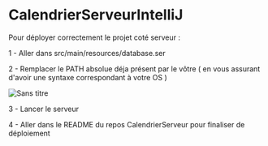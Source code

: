 # CalendrierServeurIntelliJ

Pour déployer correctement le projet coté serveur :

  1 - Aller dans src/main/resources/database.ser 
  
  2 - Remplacer le PATH absolue déja présent par le vôtre ( en vous assurant d'avoir une syntaxe correspondant à votre OS )

![Sans titre](https://user-images.githubusercontent.com/93995072/216826200-fcfd6fe9-8a08-43c3-9302-a743db9a7a5d.png)
  
  3 - Lancer le serveur
  
  4 - Aller dans le README du repos CalendrierServeur pour finaliser de déploiement
